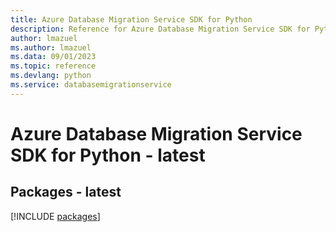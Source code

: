 ```yaml
---
title: Azure Database Migration Service SDK for Python
description: Reference for Azure Database Migration Service SDK for Python
author: lmazuel
ms.author: lmazuel
ms.data: 09/01/2023
ms.topic: reference
ms.devlang: python
ms.service: databasemigrationservice
---
```

# Azure Database Migration Service SDK for Python - latest
## Packages - latest
[!INCLUDE [packages](database-migration-service-index.md)]